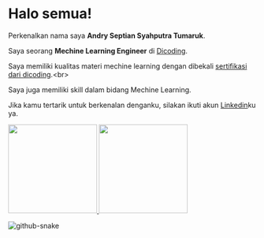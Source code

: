 # Halo semua! 

Perkenalkan nama saya **Andry Septian Syahputra Tumaruk**.<br>

Saya seorang **Mechine Learning Engineer** di [Dicoding](https://www.dicoding.com/).<br>

Saya memiliki kualitas materi mechine learning dengan dibekali [sertifikasi dari dicoding]([https://www.coursera.org/account/accomplishments/specialization/CLKJD8XBXJ3M](https://www.dicoding.com/certificates/KEXL7LG90XG2)).<br>

Saya juga memiliki skill dalam bidang Mechine Learning.<br>

Jika kamu tertarik untuk berkenalan denganku, silakan ikuti akun [Linkedin](https://www.linkedin.com/in/andry-tumaruk-5033642a5/)ku ya.

<p align="left">
<a href="https://github.com/andrytumaruk">
  <img height="180em" src="https://github-readme-stats-eight-theta.vercel.app/api?username=penuliscode&show_icons=true&theme=algolia&include_all_commits=true&count_private=true"/>
  <img height="180em" src="https://github-readme-stats-eight-theta.vercel.app/api/top-langs/?username=penuliscode&layout=compact&layout=compact&theme=algolia"/>
</a>
</p>

<picture>
  <source media="(prefers-color-scheme: dark)" srcset="https://raw.githubusercontent.com/andrytumaruk/output/github-snake-dark.svg" />
  <source media="(prefers-color-scheme: light)" srcset="https://raw.githubusercontent.com/andrytumaruk/output/github-snake-dark.svg" />
  <img alt="github-snake" src="https://raw.githubusercontent.com/andrytumaruk/output/github-snake-dark.svg" />
</picture>
